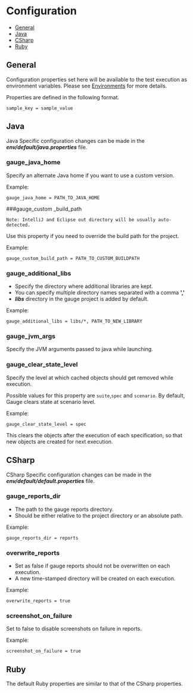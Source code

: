 # Configuration

* [General](#general)
* [Java](#java)
* [CSharp](#csharp)
* [Ruby](#ruby)

## General
Configuration properties set here will be available to the test execution as environment variables. Please see [Environments](#advanced_readings/managing_environments.md) for more details.

Properties are defined in the following format.
````
sample_key = sample_value
````

## Java

Java Specific configuration changes can be made in the ***env/default/java.properties*** file.

### gauge_java_home
Specify an alternate Java home if you want to use a custom version.

Example:
```
gauge_java_home = PATH_TO_JAVA_HOME
```


###gauge_custom _build_path

````
Note: IntelliJ and Eclipse out directory will be usually auto-detected.
````

Use this property if you need to override the build path for the project.

Example:
```
gauge_custom_build_path = PATH_TO_CUSTOM_BUILDPATH
```

### gauge_additional_libs
* Specify the directory where additional libraries are kept.
* You can specify multiple directory names separated with a comma **','**
* ***libs*** directory in the gauge project is added by default.

Example:
```
gauge_additional_libs = libs/*, PATH_TO_NEW_LIBRARY
```

### gauge_jvm_args
Specify the JVM arguments passed to java while launching.

### gauge_clear_state_level
Specify the level at which cached objects should get removed while execution.

Possible values for this property are `suite`,`spec` and `scenario`. By default, Gauge clears state at scenario level.

Example:
```
gauge_clear_state_level = spec
```
This clears the objects after the execution of each specification, so that new objects are created for next execution.


## CSharp

CSharp Specific configuration changes can be made in the ***env/default/default.properties*** file.

### gauge_reports_dir
* The path to the gauge reports directory.
* Should be either relative to the project directory or an absolute path.

Example:
```
gauge_reports_dir = reports
```

### overwrite_reports
* Set as false if gauge reports should not be overwritten on each execution. 
* A new time-stamped directory will be created on each execution.

Example:
```
overwrite_reports = true
```

### screenshot_on_failure
Set to false to disable screenshots on failure in reports.

Example:
```
screenshot_on_failure = true
```



## Ruby
The default Ruby properties are similar to that of the CSharp properties.